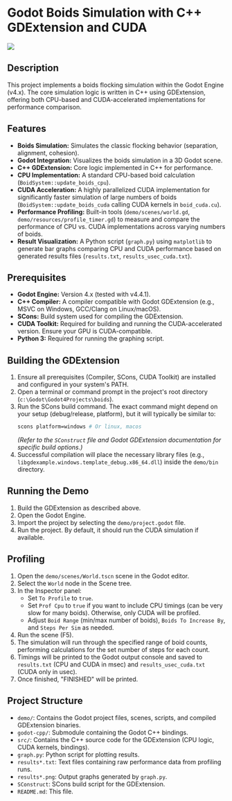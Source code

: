 # Godot Boids Simulation with C++ GDExtension and CUDA

![](boids_gif.gif)

## Description

This project implements a boids flocking simulation within the Godot Engine (v4.x). The core simulation logic is written in C++ using GDExtension, offering both CPU-based and CUDA-accelerated implementations for performance comparison.

## Features

*   **Boids Simulation:** Simulates the classic flocking behavior (separation, alignment, cohesion).
*   **Godot Integration:** Visualizes the boids simulation in a 3D Godot scene.
*   **C++ GDExtension:** Core logic implemented in C++ for performance.
*   **CPU Implementation:** A standard CPU-based boid calculation (`BoidSystem::update_boids_cpu`).
*   **CUDA Acceleration:** A highly parallelized CUDA implementation for significantly faster simulation of large numbers of boids (`BoidSystem::update_boids_cuda` calling CUDA kernels in `boid_cuda.cu`).
*   **Performance Profiling:** Built-in tools (`demo/scenes/world.gd`, `demo/resources/profile_timer.gd`) to measure and compare the performance of CPU vs. CUDA implementations across varying numbers of boids.
*   **Result Visualization:** A Python script (`graph.py`) using `matplotlib` to generate bar graphs comparing CPU and CUDA performance based on generated results files (`results.txt`, `results_usec_cuda.txt`).

## Prerequisites

*   **Godot Engine:** Version 4.x (tested with v4.4.1).
*   **C++ Compiler:** A compiler compatible with Godot GDExtension (e.g., MSVC on Windows, GCC/Clang on Linux/macOS).
*   **SCons:** Build system used for compiling the GDExtension.
*   **CUDA Toolkit:** Required for building and running the CUDA-accelerated version. Ensure your GPU is CUDA-compatible.
*   **Python 3:** Required for running the graphing script.

## Building the GDExtension

1.  Ensure all prerequisites (Compiler, SCons, CUDA Toolkit) are installed and configured in your system's PATH.
2.  Open a terminal or command prompt in the project's root directory (`c:\Godot\Godot4Projects\boids`).
3.  Run the SCons build command. The exact command might depend on your setup (debug/release, platform), but it will typically be similar to:
    ```bash
    scons platform=windows # Or linux, macos
    ```
    *(Refer to the `SConstruct` file and Godot GDExtension documentation for specific build options.)*
4.  Successful compilation will place the necessary library files (e.g., `libgdexample.windows.template_debug.x86_64.dll`) inside the `demo/bin` directory.

## Running the Demo

1.  Build the GDExtension as described above.
2.  Open the Godot Engine.
3.  Import the project by selecting the `demo/project.godot` file.
5.  Run the project. By default, it should run the CUDA simulation if available.

## Profiling

1.  Open the `demo/scenes/World.tscn` scene in the Godot editor.
2.  Select the `World` node in the Scene tree.
3.  In the Inspector panel:
    *   Set `To Profile` to `true`.
    *   Set `Prof Cpu` to `true` if you want to include CPU timings (can be very slow for many boids). Otherwise, only CUDA will be profiled.
    *   Adjust `Boid Range` (min/max number of boids), `Boids To Increase By`, and `Steps Per Sim` as needed.
4.  Run the scene (F5).
5.  The simulation will run through the specified range of boid counts, performing calculations for the set number of steps for each count.
6.  Timings will be printed to the Godot output console and saved to `results.txt` (CPU and CUDA in msec) and `results_usec_cuda.txt` (CUDA only in usec).
7.  Once finished, "FINISHED" will be printed.

## Project Structure

*   `demo/`: Contains the Godot project files, scenes, scripts, and compiled GDExtension binaries.
*   `godot-cpp/`: Submodule containing the Godot C++ bindings.
*   `src/`: Contains the C++ source code for the GDExtension (CPU logic, CUDA kernels, bindings).
*   `graph.py`: Python script for plotting results.
*   `results*.txt`: Text files containing raw performance data from profiling runs.
*   `results*.png`: Output graphs generated by `graph.py`.
*   `SConstruct`: SCons build script for the GDExtension.
*   `README.md`: This file.
